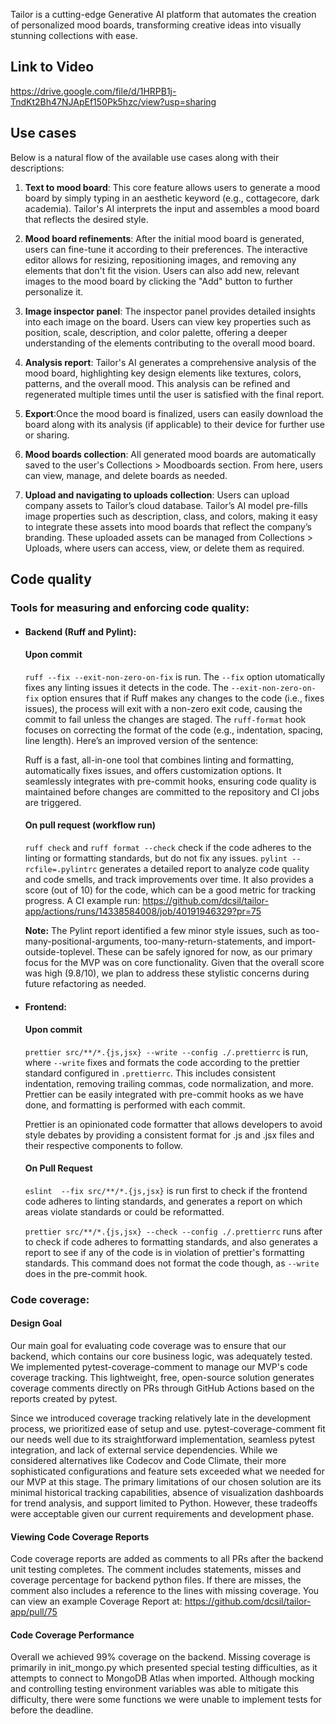 Tailor is a cutting-edge Generative AI platform that automates the creation of personalized mood boards, transforming creative ideas into visually stunning collections with ease.

## Link to Video 
https://drive.google.com/file/d/1HRPB1j-TndKt2Bh47NJApEf150Pk5hzc/view?usp=sharing

## Use cases
Below is a natural flow of the available use cases along with their descriptions:

1) **Text to mood board**: This core feature allows users to generate a mood board by simply typing in an aesthetic keyword (e.g., cottagecore, dark academia). Tailor's AI interprets the input and assembles a mood board that reflects the desired style.

2) **Mood board refinements**: After the initial mood board is generated, users can fine-tune it according to their preferences. The interactive editor allows for resizing, repositioning images, and removing any elements that don't fit the vision. Users can also add new, relevant images to the mood board by clicking the "Add" button to further personalize it.

3) **Image inspector panel**: The inspector panel provides detailed insights into each image on the board. Users can view key properties such as position, scale, description, and color palette, offering a deeper understanding of the elements contributing to the overall mood board.

4) **Analysis report**: Tailor's AI generates a comprehensive analysis of the mood board, highlighting key design elements like textures, colors, patterns, and the overall mood. This analysis can be refined and regenerated multiple times until the user is satisfied with the final report.

5) **Export**:Once the mood board is finalized, users can easily download the board along with its analysis (if applicable) to their device for further use or sharing.

6) **Mood boards collection**:  All generated mood boards are automatically saved to the user's Collections > Moodboards section. From here, users can view, manage, and delete boards as needed.

7) **Upload and navigating to uploads collection**: Users can upload company assets to Tailor’s cloud database. Tailor’s AI model pre-fills image properties such as description, class, and colors, making it easy to integrate these assets into mood boards that reflect the company’s branding. These uploaded assets can be managed from Collections > Uploads, where users can access, view, or delete them as required.

## Code quality

### Tools for measuring and enforcing code quality:
- #### Backend (Ruff and Pylint):

    #### Upon commit
    `ruff --fix --exit-non-zero-on-fix` is run. The `--fix` option utomatically fixes any linting issues it detects in the code. The `--exit-non-zero-on-fix` option ensures that if Ruff makes any changes to the code (i.e., fixes issues), the process will exit with a non-zero exit code, causing the commit to fail unless the changes are staged.
    The `ruff-format` hook focuses on correcting the format of the code (e.g., indentation, spacing, line length). 
    Here’s an improved version of the sentence:

    Ruff is a fast, all-in-one tool that combines linting and formatting, automatically fixes issues, and offers customization options. It seamlessly integrates with pre-commit hooks, ensuring code quality is maintained before changes are committed to the repository and CI jobs are triggered.

    #### On pull request (workflow run)
    `ruff check` and `ruff format --check` check if the code adheres to the linting or formatting standards, but do not fix any issues.
    `pylint --rcfile=.pylintrc` generates a detailed report to analyze code quality and code smells, and track improvements over time.
    It also provides a score (out of 10) for the code, which can be a good metric for tracking progress.
    A CI example run: https://github.com/dcsil/tailor-app/actions/runs/14338584008/job/40191946329?pr=75
  
   **Note:** The Pylint report identified a few minor style issues, such as too-many-positional-arguments, too-many-return-statements, and import-outside-toplevel. These can be safely ignored for now, as our primary focus for the MVP was on core functionality. Given that the overall score was high (9.8/10), we plan to address these stylistic concerns during future refactoring as needed.



- #### Frontend:
    #### Upon commit
    `prettier src/**/*.{js,jsx} --write --config ./.prettierrc` is run, where `--write` fixes and formats the code according to the prettier standard configured in `.prettierrc`. This includes consistent indentation, removing trailing commas, code normalization, and more. Prettier can be easily integrated with pre-commit hooks as we have done, and formatting is performed with each commit.

    Prettier is an opinionated code formatter that allows developers to avoid style debates by providing a consistent format for .js and .jsx files and their respective components to follow. 

    #### On Pull Request
    `eslint  --fix src/**/*.{js,jsx}` is run first to check if the frontend code adheres to linting standards, and generates a report on which areas violate standards or could be reformatted. 

    `prettier src/**/*.{js,jsx} --check --config ./.prettierrc` runs after to check if code adheres to formatting standards, and also generates a report to see if any of the code is in violation of prettier's formatting standards. This command does not format the code though, as `--write` does in the pre-commit hook.

### Code coverage:

#### Design Goal
Our main goal for evaluating code coverage was to ensure that our backend, which contains our core business logic, was adequately tested. We implemented pytest-coverage-comment to manage our MVP's code coverage tracking. This lightweight, free, open-source solution generates coverage comments directly on PRs through GitHub Actions based on the reports created by pytest.

Since we introduced coverage tracking relatively late in the development process, we prioritized ease of setup and use. pytest-coverage-comment fit our needs well due to its straightforward implementation, seamless pytest integration, and lack of external service dependencies. While we considered alternatives like Codecov and Code Climate, their more sophisticated configurations and feature sets exceeded what we needed for our MVP at this stage. The primary limitations of our chosen solution are its minimal historical tracking capabilities, absence of visualization dashboards for trend analysis, and support limited to Python. However, these tradeoffs were acceptable given our current requirements and development phase.

#### Viewing Code Coverage Reports
Code coverage reports are added as comments to all PRs after the backend unit testing completes. The comment includes statements, misses and coverage percentage for backend python files. If there are misses, the comment also includes a reference to the lines with missing coverage. You can view an example Coverage Report at: https://github.com/dcsil/tailor-app/pull/75

#### Code Coverage Performance
Overall we achieved 99% coverage on the backend. Missing coverage is primarily in init_mongo.py which presented special testing difficulties, as it attempts to connect to MongoDB Atlas when imported. Although mocking and controlling testing environment variables was able to mitigate this difficulty, there were some functions we were unable to implement tests for before the deadline. 
